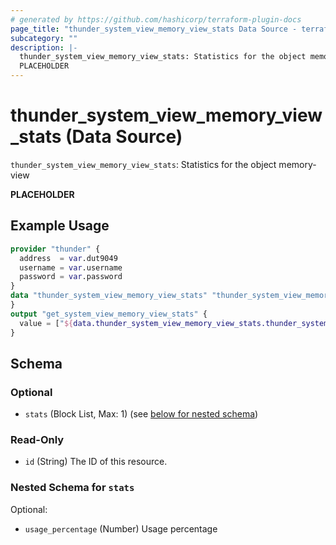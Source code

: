 ```yaml
---
# generated by https://github.com/hashicorp/terraform-plugin-docs
page_title: "thunder_system_view_memory_view_stats Data Source - terraform-provider-thunder"
subcategory: ""
description: |-
  thunder_system_view_memory_view_stats: Statistics for the object memory-view
  PLACEHOLDER
---
```


# thunder_system_view_memory_view_stats (Data Source)

`thunder_system_view_memory_view_stats`: Statistics for the object memory-view

__PLACEHOLDER__

## Example Usage

```terraform
provider "thunder" {
  address  = var.dut9049
  username = var.username
  password = var.password
}
data "thunder_system_view_memory_view_stats" "thunder_system_view_memory_view_stats" {
}
output "get_system_view_memory_view_stats" {
  value = ["${data.thunder_system_view_memory_view_stats.thunder_system_view_memory_view_stats}"]
}
```

<!-- schema generated by tfplugindocs -->
## Schema

### Optional

- `stats` (Block List, Max: 1) (see [below for nested schema](#nestedblock--stats))

### Read-Only

- `id` (String) The ID of this resource.

<a id="nestedblock--stats"></a>
### Nested Schema for `stats`

Optional:

- `usage_percentage` (Number) Usage percentage


